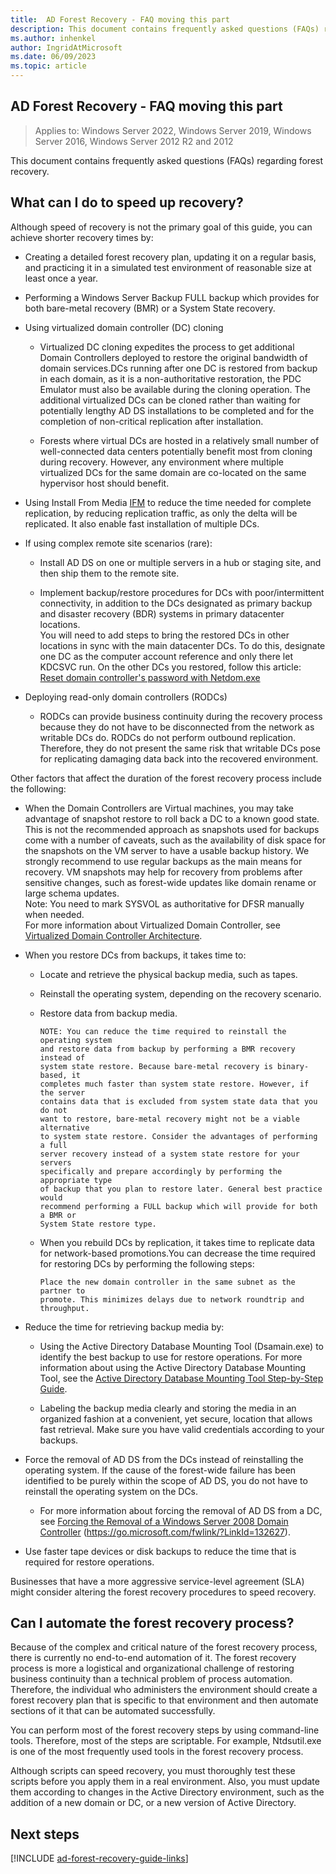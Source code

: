 ```yaml
---
title:  AD Forest Recovery - FAQ moving this part
description: This document contains frequently asked questions (FAQs) regarding forest recovery.
ms.author: inhenkel
author: IngridAtMicrosoft
ms.date: 06/09/2023
ms.topic: article
---
```


## AD Forest Recovery - FAQ moving this part

> Applies to: Windows Server 2022, Windows Server 2019, Windows Server 2016, Windows Server 2012 R2 and 2012

This document contains frequently asked questions (FAQs) regarding forest recovery.

## What can I do to speed up recovery?

Although speed of recovery is not the primary goal of this guide, you can
achieve shorter recovery times by:

- Creating a detailed forest recovery plan, updating it on a regular basis,
    and practicing it in a simulated test environment of reasonable size at
    least once a year.

- Performing a Windows Server Backup FULL backup which provides for both
    bare-metal recovery (BMR) or a System State recovery.

- Using virtualized domain controller (DC) cloning

  - Virtualized DC cloning expedites the process to get additional Domain
        Controllers deployed to restore the original bandwidth of domain
        services.DCs running after one DC is restored from backup in each
        domain, as it is a non-authoritative restoration, the PDC Emulator must
        also be available during the cloning operation. The additional
        virtualized DCs can be cloned rather than waiting for potentially
        lengthy AD DS installations to be completed and for the completion of
        non-critical replication after installation.

  - Forests where virtual DCs are hosted in a relatively small number of
        well-connected data centers potentially benefit most from cloning during
        recovery. However, any environment where multiple virtualized DCs for
        the same domain are co-located on the same hypervisor host should
        benefit.

- Using Install From Media [IFM](https://social.technet.microsoft.com/wiki/contents/articles/8630.active-directory-step-by-step-guide-to-install-an-additional-domain-controller-using-ifm.aspx)
    to reduce the time needed for complete replication, by reducing replication
    traffic, as only the delta will be replicated. It also enable fast
    installation of multiple DCs.

- If using complex remote site scenarios (rare):

  - Install AD DS on one or multiple servers in a hub or staging site, and
        then ship them to the remote site.

  - Implement backup/restore procedures for DCs with poor/intermittent
        connectivity, in addition to the DCs designated as primary backup and
        disaster recovery (BDR) systems in primary datacenter locations.  
        You will need to add steps to bring the restored DCs in other locations
        in sync with the main datacenter DCs. To do this, designate one DC as
        the computer account reference and only there let KDCSVC run. On the
        other DCs you restored, follow this article:  
        [Reset domain controller's password with Netdom.exe](/troubleshoot/windows-server/windows-security/use-netdom-reset-domain-controller-password.md)

- Deploying read-only domain controllers (RODCs)

  - RODCs can provide business continuity during the recovery process
        because they do not have to be disconnected from the network as writable
        DCs do. RODCs do not perform outbound replication. Therefore, they do
        not present the same risk that writable DCs pose for replicating
        damaging data back into the recovered environment.

Other factors that affect the duration of the forest recovery process include
the following:

- When the Domain Controllers are Virtual machines, you may take advantage of
    snapshot restore to roll back a DC to a known good state. This is not the
    recommended approach as snapshots used for backups come with a number of
    caveats, such as the availability of disk space for the snapshots on the VM
    server to have a usable backup history. We strongly recommend to use regular
    backups as the main means for recovery. VM snapshots may help for recovery
    from problems after sensitive changes, such as forest-wide updates like
    domain rename or large schema updates.  
    Note: You need to mark SYSVOL as authoritative for DFSR manually when
    needed.  
    For more information about Virtualized Domain Controller, see [Virtualized Domain Controller Architecture](/windows-server/identity/ad-ds/get-started/virtual-dc/virtualized-domain-controller-architecture.md).

- When you restore DCs from backups, it takes time to:

  - Locate and retrieve the physical backup media, such as tapes.

  - Reinstall the operating system, depending on the recovery scenario.

  - Restore data from backup media.

        NOTE: You can reduce the time required to reinstall the operating system
        and restore data from backup by performing a BMR recovery instead of
        system state restore. Because bare-metal recovery is binary-based, it
        completes much faster than system state restore. However, if the server
        contains data that is excluded from system state data that you do not
        want to restore, bare-metal recovery might not be a viable alternative
        to system state restore. Consider the advantages of performing a full
        server recovery instead of a system state restore for your servers
        specifically and prepare accordingly by performing the appropriate type
        of backup that you plan to restore later. General best practice would
        recommend performing a FULL backup which will provide for both a BMR or
        System State restore type.

  - When you rebuild DCs by replication, it takes time to replicate data for
        network-based promotions.You can decrease the time required for
        restoring DCs by performing the following steps:

        Place the new domain controller in the same subnet as the partner to
        promote. This minimizes delays due to network roundtrip and throughput.

- Reduce the time for retrieving backup media by:

  - Using the Active Directory Database Mounting Tool (Dsamain.exe) to
        identify the best backup to use for restore operations. For more
        information about using the Active Directory Database Mounting Tool, see
        the [Active Directory Database Mounting Tool Step-by-Step Guide](https://learn.microsoft.com/en-us/previous-versions/windows/it-pro/windows-server-2008-R2-and-2008/cc753609(v=ws.10)). <!-- change this link -->

  - Labeling the backup media clearly and storing the media in an organized
        fashion at a convenient, yet secure, location that allows fast
        retrieval. Make sure you have valid credentials according to your
        backups.

- Force the removal of AD DS from the DCs instead of reinstalling the
    operating system. If the cause of the forest-wide failure has been
    identified to be purely within the scope of AD DS, you do not have to
    reinstall the operating system on the DCs.

  - For more information about forcing the removal of AD DS from a DC, see [Forcing the Removal of a Windows Server 2008 Domain
        Controller](https://learn.microsoft.com/en-us/previous-versions/windows/it-pro/windows-server-2008-R2-and-2008/cc731871(v=ws.10))
        (<https://go.microsoft.com/fwlink/?LinkId=132627>). <!-- change this link -->

- Use faster tape devices or disk backups to reduce the time that is required
    for restore operations.

Businesses that have a more aggressive service-level agreement (SLA) might
consider altering the forest recovery procedures to speed recovery.

## Can I automate the forest recovery process?

Because of the complex and critical nature of the forest recovery process, there
is currently no end-to-end automation of it. The forest recovery process is more
a logistical and organizational challenge of restoring business continuity than
a technical problem of process automation. Therefore, the individual who
administers the environment should create a forest recovery plan that is
specific to that environment and then automate sections of it that can be
automated successfully.

You can perform most of the forest recovery steps by using command-line tools.
Therefore, most of the steps are scriptable. For example, Ntdsutil.exe is one of
the most frequently used tools in the forest recovery process.

Although scripts can speed recovery, you must thoroughly test these scripts
before you apply them in a real environment. Also, you must update them
according to changes in the Active Directory environment, such as the addition
of a new domain or DC, or a new version of Active Directory.

## Next steps

[!INCLUDE [ad-forest-recovery-guide-links](includes/ad-forest-recovery-guide-links.md)]
